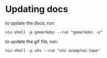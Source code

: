 # Updating docs

to update the docs, run:

```shell
nix-shell -p gomarkdoc --run "gomarkdoc -v" 
```

to update the gif file, run:

```shell
nix-shell -p vhs --run "vhs examples.tape" 
```